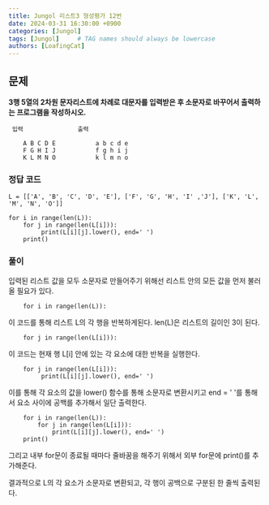 ```yaml
---
title: Jungol 리스트3 형성평가 12번
date: 2024-03-31 16:30:00 +0900
categories: [Jungol]
tags: [Jungol]     # TAG names should always be lowercase
authors: [LoafingCat]
---
```

## 문제
**3행 5열의 2차원 문자리스트에 차례로 대문자를 입력받은 후 소문자로 바꾸어서 출력하는 프로그램을 작성하시오.** 


     입력               출력

        A B C D E           a b c d e
        F G H I J           f g h i j
        K L M N O           k l m n o

### 정답 코드

    L = [['A', 'B', 'C', 'D', 'E'], ['F', 'G', 'H', 'I' ,'J'], ['K', 'L', 'M', 'N', 'O']]

    for i in range(len(L)):
        for j in range(len(L[i])):
             print(L[i][j].lower(), end=' ')
        print()

### 풀이

입력된 리스트 값을 모두 소문자로 만들어주기 위해선 리스트 안의 모든 값을 먼저 불러올 필요가 있다.

        for i in range(len(L)):

이 코드를 통해 리스트 L의 각 행을 반복하게된다. len(L)은 리스트의 길이인 3이 된다.

        for j in range(len(L[i])):

이 코드는 현재 행 L[i] 안에 있는 각 요소에 대한 반복을 실행한다. 

        for j in range(len(L[i])):
             print(L[i][j].lower(), end=' ')

이를 통해 각 요소의 값을 lower() 함수를 통해 소문자로 변환시키고 end = ' '를 통해서 요소 사이에 공백를 추가해서 일단 출력한다.

        for i in range(len(L)):
            for j in range(len(L[i])):
                print(L[i][j].lower(), end=' ')
        print()

그리고 내부 for문이 종료될 때마다 줄바꿈을 해주기 위해서 외부 for문에 print()를 추가해준다.

결과적으로 L의 각 요소가 소문자로 변환되고, 각 행이 공백으로 구분된 한 줄씩 출력된다.